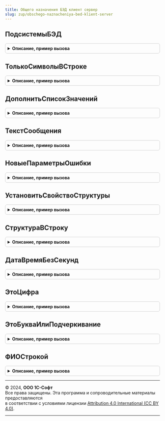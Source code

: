 ```yaml
---
title: Общего назначения БЭД клиент сервер
slug: zup/obschego-naznacheniya-bed-klient-server
---
```



## ПодсистемыБЭД
<details style="margin: 1em 0; padding: 0.5em; border: 1px solid #ccc; border-radius: 6px;">

<summary style="font-weight: bold; cursor: pointer;">Описание, пример вызова</summary>

```bsl

// Возвращает имена подсистем для использования в см. ЗаписатьВЖурналРегистрации.
//
// Возвращаемое значение:
// 	Структура:
// * ЭлектронноеВзаимодействие - Строка
// * ОбменСБанками - Строка
// * ОбменСКонтрагентами - Строка
// * ОбменССайтами - Строка
// * РегламентныеЗадания - Строка
// * БизнесСеть - Строка
// * ТорговыеПредложения - Строка
// * ИнтеграцияСЯндексКассой - Строка
// * СопоставлениеНоменклатурыКонтрагентов - Строка
// * Криптография - Строка
// * СервисДоставки - Строка
// * ЭлектронноеАктированиеЕИС - Строка
// * КоммерческиеПредложения - Строка
Функция ПодсистемыБЭД() Экспорт
```

Пример вызова
```bsl
Результат = ОбщегоНазначенияБЭДКлиентСервер.ПодсистемыБЭД() 
```
</details>

## ТолькоСимволыВСтроке
<details style="margin: 1em 0; padding: 0.5em; border: 1px solid #ccc; border-radius: 6px;">

<summary style="font-weight: bold; cursor: pointer;">Описание, пример вызова</summary>

```bsl

//++ Локализация

// Определяет, содержит ли строка только определенные символы.
//
// Параметры:
// 	ИсходнаяСтрока - Строка - строка для проверки
// 	СимволДляПроверки - Строка - символ для проверки
// 	УчитыватьПробелы - Булево - если Истина и в строке помимо указанного символа содержатся пробелы, будет возвращено
// 	                            значение Ложь.
// Возвращаемое значение:
// 	Булево - Истина, если строка содержит только указанные символы
Функция ТолькоСимволыВСтроке(Знач ИсходнаяСтрока, СимволДляПроверки, УчитыватьПробелы = Ложь) Экспорт
```

Пример вызова
```bsl
Результат = ОбщегоНазначенияБЭДКлиентСервер.ТолькоСимволыВСтроке(ИсходнаяСтрока, СимволДляПроверки, УчитыватьПробелы);
```
</details>

## ДополнитьСписокЗначений
<details style="margin: 1em 0; padding: 0.5em; border: 1px solid #ccc; border-radius: 6px;">

<summary style="font-weight: bold; cursor: pointer;">Описание, пример вызова</summary>

```bsl

Процедура ДополнитьСписокЗначений(Приемник, Источник) Экспорт
```

Пример вызова
```bsl
ОбщегоНазначенияБЭДКлиентСервер.ДополнитьСписокЗначений(Приемник, Источник) 
```
</details>

## ТекстСообщения
<details style="margin: 1em 0; padding: 0.5em; border: 1px solid #ccc; border-radius: 6px;">

<summary style="font-weight: bold; cursor: pointer;">Описание, пример вызова</summary>

```bsl

// Формирует текст сообщения, подставляя значения параметров в шаблоны сообщений.
//
// Параметры:
//  ВидПоля        - Строка - может принимать значения: "Поле", "Колонка", "Список";
//  ВидСообщения   - Строка - может принимать значения: "Заполнение", "Корректность";
//  ИмяПоля        - Строка - имя поля;
//  НомерСтроки    - Строка - номер строки;
//  ИмяСписка      - Строка - имя списка;
//  ТекстСообщения - Строка - текст сообщения о некорректности заполнения.
//
// Возвращаемое значение:
//   Строка - текст сообщения.
//
Функция ТекстСообщения(ВидПоля = "Поле", ВидСообщения = "Заполнение", ИмяПоля = "", НомерСтроки = "", ИмяСписка = "", ТекстСообщения = "") Экспорт
```

Пример вызова
```bsl
Результат = ОбщегоНазначенияБЭДКлиентСервер.ТекстСообщения(ВидПоля, ВидСообщения, ИмяПоля, НомерСтроки, ИмяСписка, ТекстСообщения);
```
</details>

## НовыеПараметрыОшибки
<details style="margin: 1em 0; padding: 0.5em; border: 1px solid #ccc; border-radius: 6px;">

<summary style="font-weight: bold; cursor: pointer;">Описание, пример вызова</summary>

```bsl

// Формирует служебную структуру, которая может быть использована для указания параметров обработки ошибок для
// реквизитов дерева данных электронного документа.
//
// Параметры:
//  КлючДанных			 - ЛюбаяСсылка - ключ данных для обработки через сообщение пользователю (см. СообщениеПользователю).
//  ПутьКДанным			 - Строка - путь к данным для обработки через сообщение пользователю (см. СообщениеПользователю).
//  НавигационнаяСсылка	 - Строка - навигационная ссылка, по которой нужно перейти при клике на ошибку.
//  ИмяФормы			 - Строка - имя формы, которую нужно открыть при клике на ошибку.
//  ПараметрыФормы		 - Структура - параметры, передаваемые в форму, открываемую при клике на ошибку.
//  ТекстОшибки			 - Строка - используется для переопределения стандартного текста ошибки.
//
// Возвращаемое значение:
//  Структура:
//    * КлючСообщения - ЛюбаяСсылка - заполняется из параметра "КлючДанных".
//    * ПутьКДаннымСообщения - Строка - заполняется из параметра "ПутьКДанным".
//    * НавигационнаяСсылка - Строка - заполняется из параметра "НавигационнаяСсылка".
//    * ИмяФормы - Строка - заполняется из параметра "ИмяФормы".
//    * ПараметрыФормы - Структура - заполняется из параметра "ПараметрыФормы".
//    * ТекстОшибки - Строка - заполняется из параметра "ТекстОшибки".
//
Функция НовыеПараметрыОшибки(КлючДанных = Неопределено, ПутьКДанным = "", НавигационнаяСсылка = "", ИмяФормы = "", Экспорт
```

Пример вызова
```bsl
Результат = ОбщегоНазначенияБЭДКлиентСервер.НовыеПараметрыОшибки(КлючДанных, ПутьКДанным, НавигационнаяСсылка, ИмяФормы, );
```
</details>

## УстановитьСвойствоСтруктуры
<details style="margin: 1em 0; padding: 0.5em; border: 1px solid #ccc; border-radius: 6px;">

<summary style="font-weight: bold; cursor: pointer;">Описание, пример вызова</summary>

```bsl

Процедура УстановитьСвойствоСтруктуры(Структура, Знач ИерархияСвойств, Знач Значение) Экспорт
```

Пример вызова
```bsl
ОбщегоНазначенияБЭДКлиентСервер.УстановитьСвойствоСтруктуры(Структура, ИерархияСвойств, Значение) 
```
</details>

## СтруктураВСтроку
<details style="margin: 1em 0; padding: 0.5em; border: 1px solid #ccc; border-radius: 6px;">

<summary style="font-weight: bold; cursor: pointer;">Описание, пример вызова</summary>

```bsl

// Преобразует ключи и значения элементов структуры в строку.
//
// Параметры:
//	Структура - Структура - структура, ключи и значения которой преобразуются в строку.
//	РазделительКлючЗначение - Строка - разделитель, который вставляется в строку между ключом и значением структуры.
//	РазделительЭлементов - Строка - разделитель, который вставляется в строку между элементами структуры.
//
// Возвращаемое значение:
//	Строка - строка, содержащая ключи и значения элементов структуры разделенные разделителем.
//
Функция СтруктураВСтроку(Структура, РазделительКлючЗначение = "=", РазделительЭлементов = ";") Экспорт
```

Пример вызова
```bsl
Результат = ОбщегоНазначенияБЭДКлиентСервер.СтруктураВСтроку(Структура, РазделительКлючЗначение, РазделительЭлементов);
```
</details>

## ДатаВремяБезСекунд
<details style="margin: 1em 0; padding: 0.5em; border: 1px solid #ccc; border-radius: 6px;">

<summary style="font-weight: bold; cursor: pointer;">Описание, пример вызова</summary>

```bsl

// Возвращает форматированную дату+время без секунд.
//
// Параметры:
//  ДатаВремя - Дата
//
// Возвращаемое значение:
//  Строка - Форматированная дата
//
Функция ДатаВремяБезСекунд(ДатаВремя) Экспорт
```

Пример вызова
```bsl
Результат = ОбщегоНазначенияБЭДКлиентСервер.ДатаВремяБезСекунд(ДатаВремя) 
```
</details>

## ЭтоЦифра
<details style="margin: 1em 0; padding: 0.5em; border: 1px solid #ccc; border-radius: 6px;">

<summary style="font-weight: bold; cursor: pointer;">Описание, пример вызова</summary>

```bsl

Функция ЭтоЦифра(Знач Символ) Экспорт
```

Пример вызова
```bsl
Результат = ОбщегоНазначенияБЭДКлиентСервер.ЭтоЦифра(Символ) 
```
</details>

## ЭтоБукваИлиПодчеркивание
<details style="margin: 1em 0; padding: 0.5em; border: 1px solid #ccc; border-radius: 6px;">

<summary style="font-weight: bold; cursor: pointer;">Описание, пример вызова</summary>

```bsl

Функция ЭтоБукваИлиПодчеркивание(Знач Символ) Экспорт
```

Пример вызова
```bsl
Результат = ОбщегоНазначенияБЭДКлиентСервер.ЭтоБукваИлиПодчеркивание(Символ) 
```
</details>

## ФИОСтрокой
<details style="margin: 1em 0; padding: 0.5em; border: 1px solid #ccc; border-radius: 6px;">

<summary style="font-weight: bold; cursor: pointer;">Описание, пример вызова</summary>

```bsl

// ФИОСтрокой.
//
// Параметры:
//  ФИОИлиФамилия - Строка - Фамилия
//                - Структура, ОбъектXDTO - объект, владеющий свойствами Фамилия, Имя, Отчество
//  Имя - Строка
//  Отчество - Строка
//
// Варианты вызова:
//  ФИОСтрокой(ФИО) - передается объект, владеющий свойствами Фамилия, Имя и/или Отчество
//  ФИОСтрокой(Фамилия, Имя) - формирование имени без отчества
//  ФИОСтрокой(Фамилия, Имя, Отчество) - формировании полного имени, если в Отчество пустое значение, то будет
//                                       сформирован второй вариант.
//
// Возвращаемое значение:
//  Строка - строка вида "[Фамилия] [Имя] [Отчество]" или "[Фамилия] [Имя]" при отсутствии отчества
Функция ФИОСтрокой(ФИОИлиФамилия, Имя = "", Отчество = "") Экспорт
```

Пример вызова
```bsl
Результат = ОбщегоНазначенияБЭДКлиентСервер.ФИОСтрокой(ФИОИлиФамилия, Имя, Отчество);
```
</details>

---

© 2024, **ООО 1С-Софт**  
Все права защищены. Эта программа и сопроводительные материалы предоставляются  
в соответствии с условиями лицензии [Attribution 4.0 International (CC BY 4.0)](https://creativecommons.org/licenses/by/4.0/legalcode).

---
